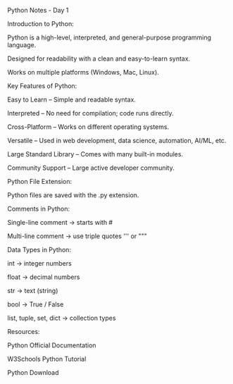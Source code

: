 Python Notes - Day 1

Introduction to Python:

Python is a high-level, interpreted, and general-purpose programming language.

Designed for readability with a clean and easy-to-learn syntax.

Works on multiple platforms (Windows, Mac, Linux).


Key Features of Python:

Easy to Learn – Simple and readable syntax.

Interpreted – No need for compilation; code runs directly.

Cross-Platform – Works on different operating systems.

Versatile – Used in web development, data science, automation, AI/ML, etc.

Large Standard Library – Comes with many built-in modules.

Community Support – Large active developer community.

Python File Extension:

Python files are saved with the .py extension.


Comments in Python:

Single-line comment → starts with #

Multi-line comment → use triple quotes ''' or """


Data Types in Python:

int → integer numbers

float → decimal numbers

str → text (string)

bool → True / False

list, tuple, set, dict → collection types


Resources:

Python Official Documentation

W3Schools Python Tutorial

Python Download
